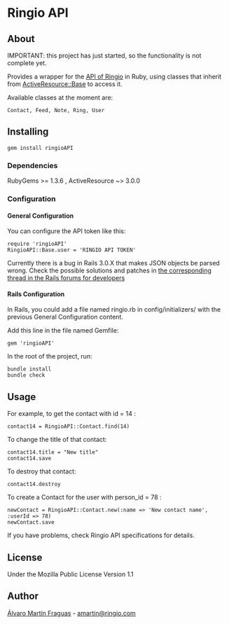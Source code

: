 # Ringio API

## About

IMPORTANT: this project has just started, so the functionality is not complete yet.

Provides a wrapper for the [API of Ringio][ringio] in Ruby, using classes that inherit from [ActiveResource::Base][active-resource] to access it.

Available classes at the moment are:

    Contact, Feed, Note, Ring, User


## Installing

    gem install ringioAPI

### Dependencies

RubyGems >= 1.3.6 ,
ActiveResource ~> 3.0.0

### Configuration

#### General Configuration

You can configure the API token like this:

    require 'ringioAPI'
    RingioAPI::Base.user = 'RINGIO API TOKEN'

Currently there is a bug in Rails 3.0.X that makes JSON objects be parsed wrong.
Check the possible solutions and patches in [the corresponding thread in the Rails forums for developers][bug]



#### Rails Configuration

In Rails, you could add a file named ringio.rb in config/initializers/ with the previous General Configuration content.

Add this line in the file named Gemfile:

    gem 'ringioAPI'
    
In the root of the project, run:

    bundle install
    bundle check

## Usage

For example, to get the contact with id = 14 :

    contact14 = RingioAPI::Contact.find(14)
    
To change the title of that contact:
   
    contact14.title = "New title"
    contact14.save
    
To destroy that contact:

    contact14.destroy
    
To create a Contact for the user with person_id = 78 :

    newContact = RingioAPI::Contact.new(:name => 'New contact name', :userId => 78)
    newContact.save

If you have problems, check Ringio API specifications for details.
    
## License

Under the Mozilla Public License Version 1.1


## Author

[Álvaro Martín Fraguas][alvaro] - amartin@ringio.com


[ringio]: http://www.ringio.com
[active-resource]: http://api.rubyonrails.org/classes/ActiveResource/Base.html
[alvaro]: http://github.com/amartinfraguas
[bug]: https://rails.lighthouseapp.com/projects/8994/tickets/5867-activeresource-is-not-parsing-json-correct
